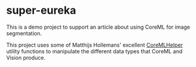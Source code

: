 # super-eureka

This is a demo project to support an article about using CoreML for image segmentation.

This project uses some of Matthijs Hollemans' excellent [CoreMLHelper](https://github.com/hollance/CoreMLHelpers) utility functions to manipulate the different data types that CoreML and Vision produce.
